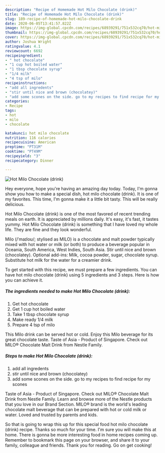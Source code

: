 ```yaml
---
description: "Recipe of Homemade Hot Milo Chocolate (drink)"
title: "Recipe of Homemade Hot Milo Chocolate (drink)"
slug: 189-recipe-of-homemade-hot-milo-chocolate-drink
date: 2020-06-05T13:41:57.822Z
image: https://img-global.cpcdn.com/recipes/68939291/751x532cq70/hot-milo-chocolate-drink-recipe-main-photo.jpg
thumbnail: https://img-global.cpcdn.com/recipes/68939291/751x532cq70/hot-milo-chocolate-drink-recipe-main-photo.jpg
cover: https://img-global.cpcdn.com/recipes/68939291/751x532cq70/hot-milo-chocolate-drink-recipe-main-photo.jpg
author: Joshua Wright
ratingvalue: 4.1
reviewcount: 6692
recipeingredient:
- " hot chocolate"
- "1 cup hot boiled water"
- "1 tbsp chocolate syrup"
- "1/4 milk"
- "4 tsp of milo"
recipeinstructions:
- "add all ingredents"
- "stir until nice and brown (chocolatey)"
- "add some scones on the side. go to my recipes to find recipe for my scones"
categories:
- Recipe
tags:
- hot
- milo
- chocolate

katakunci: hot milo chocolate 
nutrition: 116 calories
recipecuisine: American
preptime: "PT31M"
cooktime: "PT49M"
recipeyield: "3"
recipecategory: Dinner

---
```



![Hot Milo Chocolate (drink)](https://img-global.cpcdn.com/recipes/68939291/751x532cq70/hot-milo-chocolate-drink-recipe-main-photo.jpg)

Hey everyone, hope you're having an amazing day today. Today, I'm gonna show you how to make a special dish, hot milo chocolate (drink). It is one of my favorites. This time, I'm gonna make it a little bit tasty. This will be really delicious.

Hot Milo Chocolate (drink) is one of the most favored of recent trending meals on earth. It is appreciated by millions daily. It's easy, it's fast, it tastes yummy. Hot Milo Chocolate (drink) is something that I have loved my whole life. They are fine and they look wonderful.

Milo (/ˈmaɪloʊ/; stylised as MILO) is a chocolate and malt powder typically mixed with hot water or milk (or both) to produce a beverage popular in Oceania, South America, West Indies, South Asia. Stir until nice and brown (chocolatey). Optional add-ins: Milk, cocoa powder, sugar, chocolate syrup. Substitute hot milk for the water for a creamier drink.


To get started with this recipe, we must prepare a few ingredients. You can have hot milo chocolate (drink) using 5 ingredients and 3 steps. Here is how you can achieve it.

<!--inarticleads1-->

##### The ingredients needed to make Hot Milo Chocolate (drink):

1. Get  hot chocolate
1. Get 1 cup hot boiled water
1. Take 1 tbsp chocolate syrup
1. Make ready 1/4 milk
1. Prepare 4 tsp of milo


This Milo drink can be served hot or cold. Enjoy this Milo beverage for its great chocolate taste. Taste of Asia - Product of Singapore. Check out MILO® Chocolate Malt Drink from Nestle Family. 

<!--inarticleads2-->

##### Steps to make Hot Milo Chocolate (drink):

1. add all ingredents
1. stir until nice and brown (chocolatey)
1. add some scones on the side. go to my recipes to find recipe for my scones


Taste of Asia - Product of Singapore. Check out MILO® Chocolate Malt Drink from Nestle Family. Learn and browse more of the Nestle products that you love in our Brand Section. MILO® brand is the world&#39;s leading chocolate malt beverage that can be prepared with hot or cold milk or water. Loved and trusted by parents and kids. 

So that is going to wrap this up for this special food hot milo chocolate (drink) recipe. Thanks so much for your time. I'm sure you will make this at home. There is gonna be more interesting food in home recipes coming up. Remember to bookmark this page on your browser, and share it to your family, colleague and friends. Thank you for reading. Go on get cooking!
